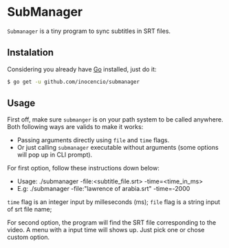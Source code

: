 # SubManager

`Submanager` is a tiny program to sync subtitles in SRT files.

## Instalation

Considering you already have [Go](https://golang.org) installed, just do it:

```bash
$ go get -u github.com/inocencio/submanager
```

## Usage

First off, make sure `submanger` is on your path system to be called anywhere. Both following ways are valids to make it works:

- Passing arguments directly using `file` and `time` flags.
- Or just calling `submanager` executable without arguments (some options will pop up in CLI prompt).

For first option, follow these instructions down below: 

- Usage: ./submanager -file:<subtitle_file.srt> -time=<time_in_ms>
- E.g:   ./submanager -file:"lawrence of arabia.srt" -time=-2000

`time` flag is an integer input by milleseconds (ms);
`file` flag is a string input of srt file name;

For second option, the program will find the SRT file corresponding to the video. A menu with a input time will shows up. Just pick one or chose custom option.

